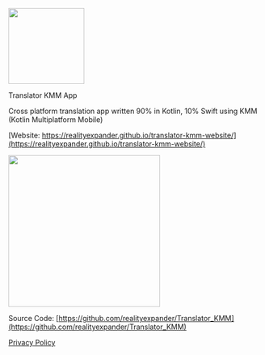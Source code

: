 [<img src="https://user-images.githubusercontent.com/5157474/218233986-0d42e2be-669e-4948-835a-a15c02179510.png" width=150 />](https://user-images.githubusercontent.com/5157474/218233986-0d42e2be-669e-4948-835a-a15c02179510.png)

Translator KMM App

Cross platform translation app written 90% in Kotlin, 10% Swift using KMM (Kotlin Multiplatform Mobile)

[Website: https://realityexpander.github.io/translator-kmm-website/](https://realityexpander.github.io/translator-kmm-website/)

[<img src="https://user-images.githubusercontent.com/5157474/218284001-b0c2e89a-3139-41f9-826e-0cf3bc605c7b.jpg" width=300/>](https://user-images.githubusercontent.com/5157474/218284001-b0c2e89a-3139-41f9-826e-0cf3bc605c7b.jpg)

Source Code: [https://github.com/realityexpander/Translator_KMM](https://github.com/realityexpander/Translator_KMM)

[Privacy Policy](/privacy_policy.html)
